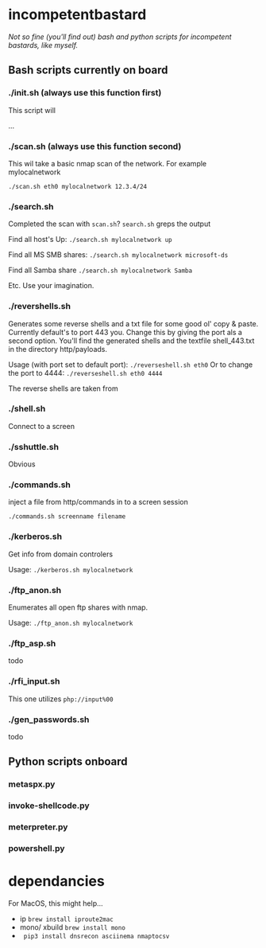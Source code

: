# incompetentbastard

*Not so fine (you'll find out) bash and python scripts for incompetent bastards, like myself.*



## Bash scripts currently on board


### ./init.sh (always use this function first)

This script will


...

### ./scan.sh (always use this function second)

This wil take a basic nmap scan of the network. For example mylocalnetwork

```./scan.sh eth0 mylocalnetwork 12.3.4/24```




### ./search.sh

Completed the scan with `scan.sh`? `search.sh` greps the output

Find all host's Up:
```./search.sh mylocalnetwork up```

Find all MS SMB shares:
```./search.sh mylocalnetwork microsoft-ds```

Find all Samba share
```./search.sh mylocalnetwork Samba```

Etc. Use your imagination. 

### ./revershells.sh

Generates some reverse shells and a txt file for some good ol' copy & paste.
Currently default's to port 443 you. Change this by giving the port als a second option.
You'll find the generated shells and the textfile shell_443.txt in the directory http/payloads.

Usage (with port set to default port):
```./reverseshell.sh eth0```
Or to change the port to 4444:
```./reverseshell.sh eth0 4444```

The reverse shells are taken from 

### ./shell.sh

Connect to a screen

### ./sshuttle.sh

Obvious

### ./commands.sh

inject a file from http/commands in to a screen session

```./commands.sh screenname filename```

### ./kerberos.sh
Get info from domain controlers

Usage:
```./kerberos.sh mylocalnetwork```

### ./ftp_anon.sh
Enumerates all open ftp shares with nmap.

Usage:
```./ftp_anon.sh mylocalnetwork```

### ./ftp_asp.sh

todo

### ./rfi_input.sh

This one utilizes `php://input%00`


### ./gen_passwords.sh

todo

## Python scripts onboard

### metaspx.py
### invoke-shellcode.py
### meterpreter.py
### powershell.py



# dependancies

For MacOS, this might help...


- ip `brew install iproute2mac`
- mono/ xbuild `brew install mono`
- ` pip3 install dnsrecon asciinema nmaptocsv`



